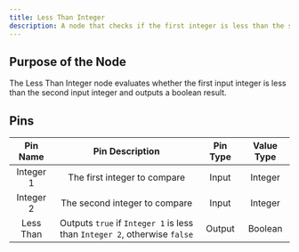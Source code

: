 ```yaml
---
title: Less Than Integer
description: A node that checks if the first integer is less than the second.
---
```


## Purpose of the Node
The Less Than Integer node evaluates whether the first input integer is less than the second input integer and outputs a boolean result.

## Pins

| Pin Name | Pin Description | Pin Type | Value Type |
|:----------:|:-------------:|:------:|:------:|
| Integer 1 | The first integer to compare | Input | Integer |
| Integer 2 | The second integer to compare | Input | Integer |
| Less Than | Outputs `true` if `Integer 1` is less than `Integer 2`, otherwise `false` | Output | Boolean |